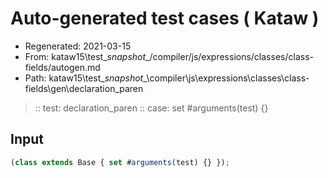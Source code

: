 # Auto-generated test cases ( Kataw )
- Regenerated: 2021-03-15
- From: kataw15\test\__snapshot__/compiler/js/expressions/classes/class-fields/autogen.md
- Path: kataw15\test\__snapshot__\compiler\js\expressions\classes\class-fields\gen\declaration_paren
> :: test: declaration_paren
> :: case: set #arguments(test) {}
## Input

`````js
(class extends Base { set #arguments(test) {} });
`````
